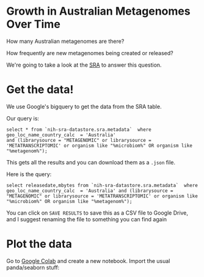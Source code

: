 # Growth in Australian Metagenomes Over Time

How many Australian metagenomes are there?

How frequently are new metagenomes being created or released?

We're going to take a look at the [SRA](https://www.ncbi.nlm.nih.gov/sra) to answer this question.

# Get the data!

We use Google's bigquery to get the data from the SRA table.

Our query is:

```
select * from `nih-sra-datastore.sra.metadata`  where geo_loc_name_country_calc  = 'Australia' 
and (librarysource = "METAGENOMIC" or librarysource = 'METATRANSCRIPTOMIC' or organism like "%microbiom%" OR organism like "%metagenom%");
```

This gets all the results and you can download them as a `.json` file. 

Here is the query:


```
select releasedate,mbytes from `nih-sra-datastore.sra.metadata`  where geo_loc_name_country_calc  = 'Australia' and (librarysource = "METAGENOMIC" or librarysource = 'METATRANSCRIPTOMIC' or organism like "%microbiom%" OR organism like "%metagenom%");
```

You can click on `SAVE RESULTS` to save this as a CSV file to Google Drive, and I suggest renaming the file to something you can find again

# Plot the data

Go to [Google Colab](https://colab.research.google.com/) and create a new notebook. Import the usual panda/seaborn stuff:

```


